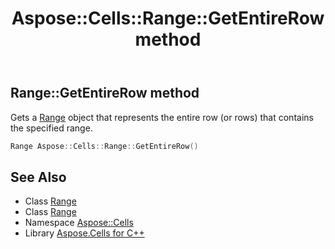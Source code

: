 ﻿---
title: Aspose::Cells::Range::GetEntireRow method
linktitle: GetEntireRow
second_title: Aspose.Cells for C++ API Reference
description: 'Aspose::Cells::Range::GetEntireRow method. Gets a Range object that represents the entire row (or rows) that contains the specified range in C++.'
type: docs
weight: 5200
url: /cpp/aspose.cells/range/getentirerow/
---
## Range::GetEntireRow method


Gets a [Range](../) object that represents the entire row (or rows) that contains the specified range.

```cpp
Range Aspose::Cells::Range::GetEntireRow()
```

## See Also

* Class [Range](../)
* Class [Range](../)
* Namespace [Aspose::Cells](../../)
* Library [Aspose.Cells for C++](../../../)
